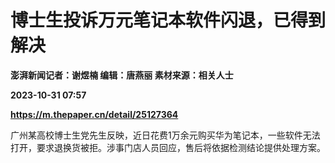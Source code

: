 # 博士生投诉万元笔记本软件闪退，已得到解决
**澎湃新闻记者：谢煜楠 编辑：唐燕丽 素材来源：相关人士**

**2023-10-31 07:57**

**https://m.thepaper.cn/detail/25127364**

广州某高校博士生党先生反映，近日花费1万余元购买华为笔记本，一些软件无法打开，要求退换货被拒。涉事门店人员回应，售后将依据检测结论提供处理方案。